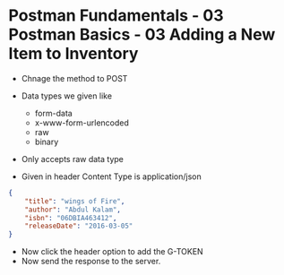 # Postman Fundamentals - 03 Postman Basics - 03 Adding a New Item to Inventory
- Chnage the method to POST
- Data types we given like
	- form-data
	- x-www-form-urlencoded
	- raw
	- binary
- Only accepts raw data type

- Given in header Content Type is application/json

```json
{
    "title": "wings of Fire",
    "author": "Abdul Kalam",
    "isbn": "06DBIA463412",
    "releaseDate": "2016-03-05"
} 
```

- Now click the header option to add the G-TOKEN
- Now send the response to the server.